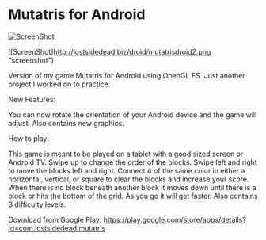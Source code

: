 # Mutatris for Android


![ScreenShot](http://lostsidedead.biz/droid/mutatrisdroid1.png "screenshot")

![ScreenShot]http://lostsidedead.biz/droid/mutatrisdroid2.png "screenshot")


Version of my game Mutatris for Android using OpenGL ES.
Just another project I worked on to practice.

New Features:

You can now rotate the orientation of your Android device and the game will adjust. Also contains new graphics.

How to play:

This game is meant to be played on a tablet with a good sized screen or Android TV.
Swipe up to change the order of the blocks. Swipe left and right to move the blocks left and right. Connect 4 of the same color in either a horizontal, vertical, or square to clear the blocks and increase your score. When there is no block beneath another block it moves down until there is a block or hits the bottom of the grid. As you go it will get faster. Also contains 3 difficulty levels. 

Download from Google Play:
https://play.google.com/store/apps/details?id=com.lostsidedead.mutatris
